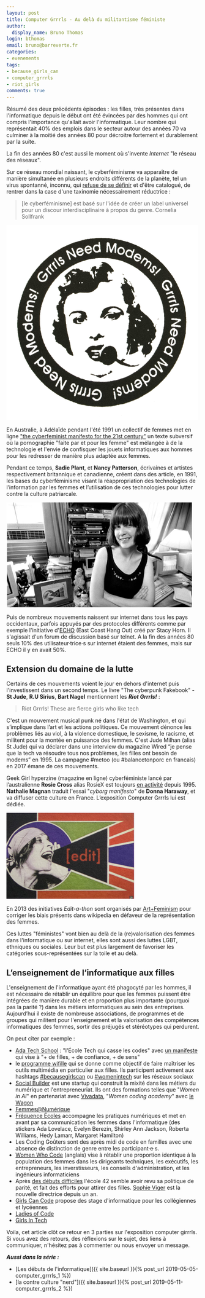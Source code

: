 ```yaml
---
layout: post
title: Computer Grrrls - Au delà du militantisme féministe
author:
  display_name: Bruno Thomas
login: bthomas
email: bruno@barreverte.fr
categories:
- evenements
tags:
- because_girls_can
- computer_grrrls
- riot_girls
comments: true
---
```


Résumé des deux précédents épisodes : les filles, très présentes dans l'informatique depuis le début ont été évincées par des hommes qui ont compris l'importance qu'allait avoir l'informatique. Leur nombre qui représentait 40% des emplois dans le secteur autour des années 70 va culminer à la moitié des années 80 pour décroitre fortement et durablement par la suite.

La fin des années 80 c'est aussi le moment où s'invente *Internet* "le réseau des réseaux".

Sur ce réseau mondial naissant, le cyberféminisme va apparaître de manière simultanée en plusieurs endroits différents de la planète, tel un virus spontanné, inconnu, qui [refuse de se définir](https://www.obn.org/reading_room/writings/html/truth.html) et d'être catalogué, de rentrer dans la case d'une taxinomie nécessairement réductrice :

> [le cyberféminisme] est basé sur l'idée de créer un label universel pour un discour interdisciplinaire à propos du genre.
> Cornelia Sollfrank

<img class="center" src="/images/computer_grrrls/grrrls_need_modems.png" width="500" />

En Australie, à Adélaïde pendant l'été 1991 un collectif de femmes met en ligne ["the cyberfeminist manifesto for the 21st century"](https://vnsmatrix.net/the-cyberfeminist-manifesto-for-the-21st-century/) un texte subversif où la pornographie "faite par et pour les femme" est mélangée à de la technologie et l'envie de confisquer les jouets informatiques aux hommes pour les redresser de manière plus adaptée aux femmes.

Pendant ce temps, **Sadie Plant**, et **Nancy Patterson**, écrivaines et artistes respectivement britannique et canadienne, créent dans des article, en 1991, les bases du cyberféminisme visant la réappropriation des technologies de l’information par les femmes et l’utilisation de ces technologies pour lutter contre la culture patriarcale.

<img class="right" src="/images/computer_grrrls/stacy_horn.jpg" width="485"/>

Puis de nombreux mouvements naissent sur internet dans tous les pays occidentaux, parfois appuyés par des protocoles différents comme par exemple l'initiative d'[ECHO](https://www.echonyc.com/) (East Coast Hang Out) créé par Stacy Horn. Il s'agissait d'un forum de discussion basé sur telnet. A la fin des années 80 seuls 10% des utilisateur·trice·s sur internet étaient des femmes, mais sur ECHO il y en avait 50%.

## Extension du domaine de la lutte

Certains de ces mouvements voient le jour en dehors d'internet puis l'investissent dans un second temps. Le livre "The cyberpunk Fakebook" - **St Jude**, **R.U Sirius**, **Bart Nagel** mentionnent les ***Riot Grrrls!*** :

> Riot Grrrls! These are fierce girls who like tech

C'est un mouvement musical punk né dans l'état de Washington, et qui s’implique dans l’art et les actions politiques. Ce mouvement dénonce les problèmes liés au viol, à la violence domestique, le sexisme, le racisme, et militent pour la montée en puissance des femmes. C'est Jude Milhan (alias St Jude) qui va déclarer dans une interview du magazine Wired “je pense que la tech va résoudre tous nos problèmes, les filles ont besoin de modems” en 1995. La campagne #metoo (ou #balancetonporc en francais) en 2017 émane de ces mouvements.

Geek Girl hyperzine (magazine en ligne) cyberféministe lancé par l’australienne **Rosie Cross** alias RosieX est toujours [en activité](http://geekgirl.com.au) depuis 1995. **Nathalie Magnan** traduit l'essai "*cyborg manifesto*" de **Donna Haraway**, et va diffuser cette culture en France. L’exposition Computer Grrrls lui est dédiée.

<img class="right" src="/images/computer_grrrls/edit-a-thon.jpg"/>

En 2013 des initiatives *Edit-a-thon* sont organisés par [Art+Feminism](http://www.artandfeminism.org) pour corriger les biais présents dans wikipedia en défaveur de la représentation des femmes.

Ces luttes "féministes" vont bien au delà de la (re)valorisation des femmes dans l'informatique ou sur internet, elles sont aussi des luttes LGBT, ethniques ou sociales. Leur but est plus largement de favoriser les catégories sous-représentées sur la toile et au delà.

## L’enseignement de l’informatique aux filles

L'enseignement de l'informatique ayant été phagocyté par les hommes, il est nécessaire de rétablir un équilibre pour que les femmes puissent  être intégrées de manière durable et en proportion plus importante (pourquoi pas la parité ?) dans les métiers informatiques au sein des entreprises. Aujourd’hui il existe de nombreuse associations, de programmes et de groupes qui militent pour l'enseignement et la valorisation des compétences informatiques des femmes, sortir des préjugés et stéréotypes qui perdurent.

On peut citer par exemple :

* [Ada Tech School](https://ada-school.com/) : "l'École Tech qui casse les codes" avec [un manifeste](https://ada-school.com/manifesto) qui vise à "+ de filles, + de confiance, + de sens"
* le [programme wifille](http://wifilles.org/) qui se donne comme objectif de faire maîtriser les outils multimédia en particulier aux filles. Ils participent activement aux hashtags [#becausegirlscan](https://twitter.com/hashtag/becausegirlscan) ou [#womenintech](https://twitter.com/hashtag/WomenInTech) sur les réseaux sociaux
* [Social Builder](https://socialbuilder.org/) est une startup qui construit la mixité dans les métiers du numérique et l'entrepreneuriat. Ils ont des formations telles que "*Women in AI*" en partenariat avec [Vivadata](https://vivadata.org), "*Women coding academy*" avec [le Wagon](https://www.lewagon.com/fr)
* [Femmes@Numérique](https://femmes-numerique.fr)
* [Fréquence Écoles](http://www.frequence-ecoles.org/) accompagne les pratiques numériques et met en avant par sa communication les femmes dans l'informatique (des stickers Ada Lovelace, Evelyn Berezin, Shirley Ann Jackson, Roberta Williams, Hedy Lamarr, Margaret Hamilton)
* Les Coding Goûters sont des après midi de code en familles avec une absence de distinction de genre entre les participant·e·s.
* [Women Who Code](https://www.womenwhocode.com/) (anglais) vise à rétablir une proportion identique à la population des femmes dans les dirigeants techniques, les exécutifs, les entrepreneurs, les inverstisseurs, les conseils d'administration, et les ingénieurs informaticiens
* Après [des débuts difficiles](https://www.lemonde.fr/campus/article/2017/11/30/a-l-ecole-42-il-y-a-du-sexisme-mais-ce-n-est-pas-non-plus-l-enfer_5222769_4401467.html) l'école 42 semble avoir revu sa politique de parité, et fait des efforts pour attirer des filles. [Sophie Viger](https://www.linkedin.com/in/sophie-viger-bbb5388/) est la nouvelle directrice depuis un an.
* [Girls Can Code](https://gcc.prologin.org/) propose des stage d'informatique pour les collégiennes et lycéennes
* [Ladies of Code](https://www.ladiesofcode.com)
* [Girls In Tech](https://girlsintech.org/) 
 
Voila, cet article clôt ce retour en 3 parties sur l'exposition computer girrrls. Si vous avez des retours, des réflexions sur le sujet, des liens à communiquer, n'hésitez pas à commenter ou nous envoyer un message.

***Aussi dans la série :***
* [Les débuts de l'informatique]({{ site.baseurl }}{% post_url 2019-05-05-computer_grrrls_1 %})
* [la contre culture "nerd"]({{ site.baseurl }}{% post_url 2019-05-11-computer_grrrls_2 %})
